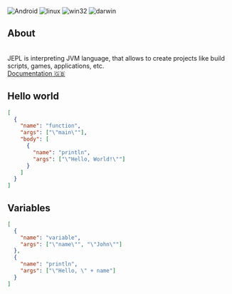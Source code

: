 ![Android](https://img.shields.io/badge/android-broken-red?style=for-the-badge) ![linux](https://img.shields.io/badge/linux-passing-green?style=for-the-badge) ![win32](https://img.shields.io/badge/windows-passing-green?style=for-the-badge) ![darwin](https://img.shields.io/badge/darwin-should_work-yellow?style=for-the-badge)
## About
<br>
JEPL is interpreting JVM language, that allows to create projects like build scripts, games, applications, etc. <br>
<a href="https://github.com/Monsler/JEPL/blob/main/docs/docs-en.md">Documentation 🇬🇧</a>
<br>

## Hello world
```json
[
  {
    "name": "function",
    "args": ["\"main\""],
    "body": [
      {
        "name": "println",
        "args": ["\"Hello, World!\""]
      }
    ]
  }
]
```

## Variables
```json
[
  {
    "name": "variable",
    "args": ["\"name\"", "\"John\""]
  },
  {
    "name": "println",
    "args": ["\"Hello, \" + name"]
  }
]
```
